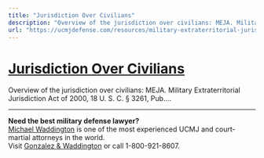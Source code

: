 ```yaml
---
title: "Jurisdiction Over Civilians"
description: "Overview of the jurisdiction over civilians: MEJA. Military Extraterritorial Jurisdiction Act of 2000, 18 U. S. C. § 3261, Pub...."
url: "https://ucmjdefense.com/resources/military-extraterritorial-jurisdiction-act-meja/jurisdiction-over-civilians.html"
---
```


# [Jurisdiction Over Civilians](https://ucmjdefense.com/resources/military-extraterritorial-jurisdiction-act-meja/jurisdiction-over-civilians.html)

Overview of the jurisdiction over civilians: MEJA. Military Extraterritorial Jurisdiction Act of 2000, 18 U. S. C. § 3261, Pub....

---

**Need the best military defense lawyer?**  
[Michael Waddington](https://ucmjdefense.com/attorneys/michael-stewart-waddington-partner.html) is one of the most experienced UCMJ and court-martial attorneys in the world.  
Visit [Gonzalez & Waddington](https://ucmjdefense.com) or call 1-800-921-8607.
